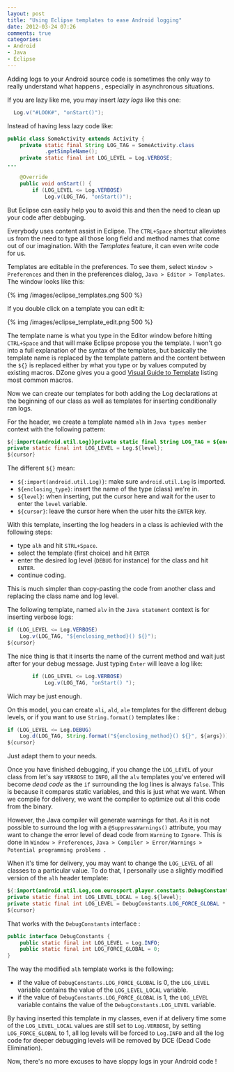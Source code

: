 ```yaml
---
layout: post
title: "Using Eclipse templates to ease Android logging"
date: 2012-03-24 07:26
comments: true
categories: 
- Android
- Java
- Eclipse
---
```


Adding logs to your Android source code is sometimes the only way to really 
understand what happens , especially in asynchronous situations.

If you are lazy like me, you may insert _lazy logs_ like this one:

``` java
  Log.v("#LOOK#", "onStart()");
```

Instead of having less lazy code like:

``` java
public class SomeActivity extends Activity {
	private static final String LOG_TAG = SomeActivity.class
			.getSimpleName();
	private static final int LOG_LEVEL = Log.VERBOSE;
...

    @Override
    public void onStart() {
    	if (LOG_LEVEL <= Log.VERBOSE)
			Log.v(LOG_TAG, "onStart()");


```


But Eclipse can easily help you to avoid this and then the need to clean up your 
code after debbuging.

<!-- more -->

Everybody uses content assist in Eclipse. The `CTRL+Space` shortcut alleviates 
us from the need to type all those long field and method names that come out of
our imagination. With the _Templates_ feature, it can even write code for us.

Templates are editable in the preferences. To see them, select 
`Window > Preferences` and then in the preferences dialog, `Java > Editor > Templates`.
The window looks like this:

{% img /images/eclipse_templates.png 500 %} 

If you double click on a template you can edit it:

{% img /images/eclipse_template_edit.png 500 %} 

The template name is what you type in the Editor window before hitting 
`CTRL+Space` and that will make Eclipse propose you the template. I won't go 
into a full explanation of the syntax of the templates, but basically the 
template name is replaced by the template pattern and the content between the 
`${}` is replaced either by what you type or by values computed by existing 
macros. DZone gives you a good [Visual Guide to Template](http://eclipse.dzone.com/news/visual-guide-templates-eclipse)
listing most common macros.

Now we can create our templates for both adding the Log declarations at the 
beginning of our class as well as templates for inserting conditionally ran logs.

For the header, we create a template named `alh` in `Java types member` context
with the following pattern:

``` java 
${:import(android.util.Log)}private static final String LOG_TAG = ${enclosing_type}.class.getSimpleName();
private static final int LOG_LEVEL = Log.${level};
${cursor}

```
The different `${}` mean:

* `${:import(android.util.Log)}`: make sure `android.util.Log` is imported.
* `${enclosing_type}`: insert the name of the type (class) we're in.
* `${level}`: when inserting, put the cursor here and wait for  the user to 
enter the `level` variable.
* `${cursor}`: leave the cursor here when the user hits the `ENTER` key.

With this template, inserting the log headers in a class is achievied with the
following steps:

* type `alh` and hit `STRL+Space`.
* select the template (first choice) and hit `ENTER`
* enter the desired log level (`DEBUG` for instance) for the class and hit 
`ENTER`.
* continue coding.

This is much simpler than copy-pasting the code from another class and replacing
the class name and log level.

The following template, named `alv` in the `Java statement` context is for 
inserting verbose logs:

``` java
if (LOG_LEVEL <= Log.VERBOSE)
	Log.v(LOG_TAG, "${enclosing_method}() ${}");
${cursor}
```
The nice thing is that it inserts the name of the current method and wait just 
after for your debug message. Just typing `Enter` will leave a log like:

``` java
    	if (LOG_LEVEL <= Log.VERBOSE)
			Log.v(LOG_TAG, "onStart() ");
```

Wich may be just enough.

On this model, you can create `ali`, `ald`, `ale` templates for the different
debug levels, or if you want to use `String.format()` templates like :

``` java 
if (LOG_LEVEL <= Log.DEBUG)
	Log.d(LOG_TAG, String.format("${enclosing_method}() ${}", ${args}));
${cursor}
```

Just adapt them to your needs.

Once you have finished debugging, if you change the `LOG_LEVEL` of your class 
from let's say `VERBOSE` to `INFO`, all the `alv` templates you've entered
will become _dead code_ as the `if` surrounding the log lines is always `false`.
This is because it compares static variables, and this is just what we want.
When we compile for delivery, we want the compiler to optimize out all this code
from the binary.

However, the Java compiler will generate warnings for that. As it is not 
possible to surround the log with a `@SuppressWarnings()` attribute, you may 
want to change the error level of dead code from `Warning` to `Ignore`. This is
done in `Window > Preferences`, `Java > Compiler > Error/Warnings > Potential
programming problems `.

When it's time for delivery, you may want to change the `LOG_LEVEL` of all 
classes to a particular value. To do that, I personally use a slightly modified
version of the `alh` header template: 

``` java 
${:import(android.util.Log,com.eurosport.player.constants.DebugConstants)}private static final String LOG_TAG = ${enclosing_type}.class.getSimpleName();
private static final int LOG_LEVEL_LOCAL = Log.${level};
private static final int LOG_LEVEL = DebugConstants.LOG_FORCE_GLOBAL * DebugConstants.LOG_LEVEL + (1 - DebugConstants.LOG_FORCE_GLOBAL) * LOG_LEVEL_LOCAL;
${cursor}

```

That works with the `DebugConstants` interface :

``` java 
public interface DebugConstants {
	public static final int LOG_LEVEL = Log.INFO;
	public static final int LOG_FORCE_GLOBAL = 0;
}
```

The way the modified `alh` template works is the following:

* if the value of `DebugConstants.LOG_FORCE_GLOBAL` is 0, the `LOG_LEVEL` variable 
contains the value of the `LOG_LEVEL_LOCAL` variable.
* if the value of `DebugConstants.LOG_FORCE_GLOBAL` is 1, the `LOG_LEVEL` variable 
contains the value of the `DebugConstants.LOG_LEVEL` variable.

By having inserted this template in my classes, even if at delivery time some
of the `LOG_LEVEL_LOCAL` values are still set to `Log.VERBOSE`, by setting 
`LOG_FORCE_GLOBAL` to 1, all log levels will be forced to `Log.INFO` and all 
the log code for deeper debugging levels will be removed by DCE (Dead Code
Elimination).

Now, there's no more excuses to have sloppy logs in your Android code !





